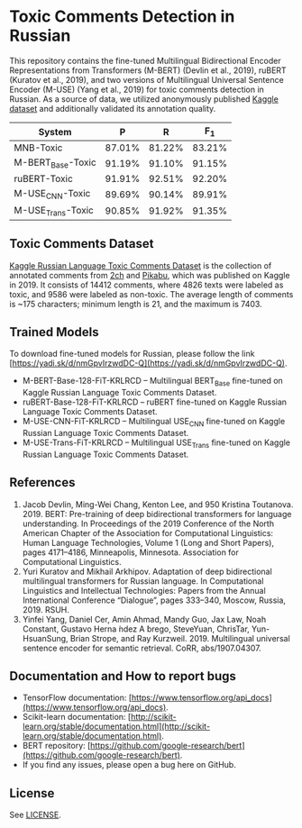 # Toxic Comments Detection in Russian

This repository contains the fine-tuned Multilingual Bidirectional Encoder Representations from Transformers (M-BERT) (Devlin et al., 2019), ruBERT (Kuratov et al., 2019), and two versions of Multilingual Universal Sentence Encoder (M-USE) (Yang et al., 2019) for toxic comments detection in Russian. As a source of data, we utilized anonymously published [Kaggle dataset](https://www.kaggle.com/blackmoon/russian-language-toxic-comments) and additionally validated its annotation quality.  

| System  | P | R | F<sub>1</sub> | 
| ------------- | ------------- | ------------- | ------------- | 
| MNB-Toxic | 87.01% | 81.22% | 83.21% |
| M-BERT<sub>Base</sub>-Toxic | 91.19% | 91.10% | 91.15% |
| ruBERT-Toxic | 91.91% | 92.51% | 92.20% |
| M-USE<sub>CNN</sub>-Toxic | 89.69% | 90.14% | 89.91% |
| M-USE<sub>Trans</sub>-Toxic | 90.85% | 91.92% | 91.35% |

## Toxic Comments Dataset

[Kaggle Russian Language Toxic Comments Dataset](https://www.kaggle.com/blackmoon/russian-language-toxic-comments) is the collection of annotated comments from [2ch](https://2ch.hk/) and [Pikabu](https://pikabu.ru/), which was published on Kaggle in 2019. It consists of 14412 comments, where 4826 texts were labeled as toxic, and 9586 were labeled as non-toxic. The average length of comments is ~175 characters; minimum length is 21, and the maximum is 7403. 

## Trained Models
To download fine-tuned models for Russian, please follow the link [https://yadi.sk/d/nmGpvIrzwdDC-Q](https://yadi.sk/d/nmGpvIrzwdDC-Q).
* M-BERT-Base-128-FiT-KRLRCD – Multilingual BERT<sub>Base</sub> fine-tuned on Kaggle Russian Language Toxic Comments Dataset.
* ruBERT-Base-128-FiT-KRLRCD – ruBERT fine-tuned on Kaggle Russian Language Toxic Comments Dataset.
* M-USE-CNN-FiT-KRLRCD – Multilingual USE<sub>CNN</sub> fine-tuned on Kaggle Russian Language Toxic Comments Dataset.
* M-USE-Trans-FiT-KRLRCD – Multilingual USE<sub>Trans</sub> fine-tuned on Kaggle Russian Language Toxic Comments Dataset.

## References
1. Jacob Devlin, Ming-Wei Chang, Kenton Lee, and 950 Kristina Toutanova. 2019. BERT: Pre-training of deep bidirectional transformers for language understanding. In Proceedings of the 2019 Conference of the North American Chapter of the Association for Computational Linguistics: Human Language Technologies, Volume 1 (Long and Short Papers), pages 4171–4186, Minneapolis, Minnesota. Association for Computational Linguistics.
2. Yuri Kuratov and Mikhail Arkhipov. Adaptation of deep bidirectional multilingual transformers for Russian language. In Computational Linguistics and Intellectual Technologies: Papers from the Annual International Conference “Dialogue”, pages 333–340, Moscow, Russia, 2019. RSUH.
3. Yinfei Yang, Daniel Cer, Amin Ahmad, Mandy Guo, Jax Law, Noah Constant, Gustavo Herna ́ndez A ́brego, SteveYuan, ChrisTar, Yun-HsuanSung, Brian Strope, and Ray Kurzweil. 2019. Multilingual universal sentence encoder for semantic retrieval. CoRR, abs/1907.04307.


## Documentation and How to report bugs
* TensorFlow documentation: [https://www.tensorflow.org/api_docs](https://www.tensorflow.org/api_docs).
* Scikit-learn documentation: [http://scikit-learn.org/stable/documentation.html](http://scikit-learn.org/stable/documentation.html). 
* BERT repository: [https://github.com/google-research/bert](https://github.com/google-research/bert). 
* If you find any issues, please open a bug here on GitHub.

## License
See [LICENSE](LICENSE.txt).

